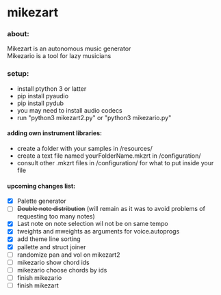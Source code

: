 # mikezart

### about:
Mikezart is an autonomous music generator  
Mikezario is a tool for lazy musicians  

### setup:
- install ptython 3 or latter
- pip install pyaudio
- pip install pydub
- you may need to install audio codecs
- run "python3 mikezart2.py" or "python3 mikezario.py"

#### adding own instrument libraries:
- create a folder with your samples in /resources/
- create a text file named yourFolderName.mkzrt in /configuration/
- consult other .mkzrt files in /configuration/ for what to put inside your file

#### upcoming changes list:
- [x] Palette generator
- [ ] ~~Double note distribution~~ (will remain as it was to avoid problems of requesting too many notes)
- [x] Last note on note selection wil not be on same tempo 
- [x] tweights and mweights as arguments for voice.autoprogs 
- [x] add theme line sorting
- [x] pallette and struct joiner 
- [ ] randomize pan and vol on mikezart2
- [ ] mikezario show chord ids
- [ ] mikezario choose chords by ids
- [ ] finish mikezario 
- [ ] finish mikezart 
